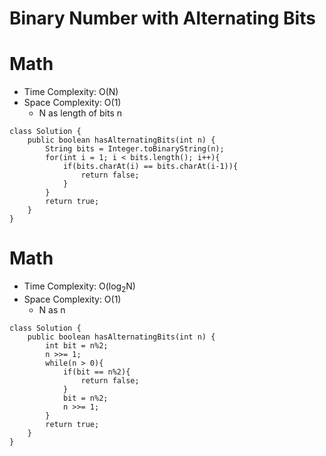 # Binary Number with Alternating Bits

# Math

- Time Complexity: O(N)
- Space Complexity: O(1)
  - N as length of bits n

```
class Solution {
    public boolean hasAlternatingBits(int n) {
        String bits = Integer.toBinaryString(n);
        for(int i = 1; i < bits.length(); i++){
            if(bits.charAt(i) == bits.charAt(i-1)){
                return false;
            }
        }
        return true;
    }
}
```

# Math

- Time Complexity: O(log<sub>2</sub>N)
- Space Complexity: O(1)
  - N as n

```
class Solution {
    public boolean hasAlternatingBits(int n) {
        int bit = n%2;
        n >>= 1;
        while(n > 0){
            if(bit == n%2){
                return false;
            }
            bit = n%2;
            n >>= 1;
        }
        return true;
    }
}
```
